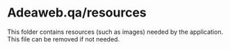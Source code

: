 # Adeaweb.qa/resources

This folder contains resources (such as images) needed by the application. This file can
be removed if not needed.
